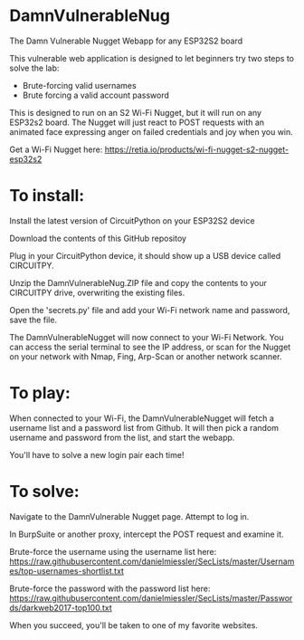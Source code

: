 # DamnVulnerableNug
The Damn Vulnerable Nugget Webapp for any ESP32S2 board

This vulnerable web application is designed to let beginners try two steps to solve the lab: 
* Brute-forcing valid usernames 
* Brute forcing a valid account password

This is designed to run on an S2 Wi-Fi Nugget, but it will run on any ESP32s2 board. The Nugget will just
react to POST requests with an animated face expressing anger on failed credentials and joy when you win.

Get a Wi-Fi Nugget here: https://retia.io/products/wi-fi-nugget-s2-nugget-esp32s2

<h1>To install:</h1>

Install the latest version of CircuitPython on your ESP32S2 device

Download the contents of this GitHub repositoy

Plug in your CircuitPython device, it should show up a USB device called CIRCUITPY.

Unzip the DamnVulnerableNug.ZIP file and copy the contents to your CIRCUITPY drive, overwriting the existing files.

Open the 'secrets.py' file and add your Wi-Fi network name and password, save the file.

The DamnVulnerableNugget will now connect to your Wi-Fi Network. You can access the serial terminal to see the IP address,
or scan for the Nugget on your network with Nmap, Fing, Arp-Scan or another network scanner.

<h1>To play:</h1>

When connected to your Wi-Fi, the DamnVulnerableNugget will fetch a username list and a password list from Github.
It will then pick a random username and password from the list, and start the webapp. 

You'll have to solve a new login pair each time!

<h1>To solve:</h1>

Navigate to the DamnVulnerable Nugget page. Attempt to log in.

In BurpSuite or another proxy, intercept the POST request and examine it.

Brute-force the username using the username list here: https://raw.githubusercontent.com/danielmiessler/SecLists/master/Usernames/top-usernames-shortlist.txt

Brute-force the password with the password list here: https://raw.githubusercontent.com/danielmiessler/SecLists/master/Passwords/darkweb2017-top100.txt

When you succeed, you'll be taken to one of my favorite websites.
